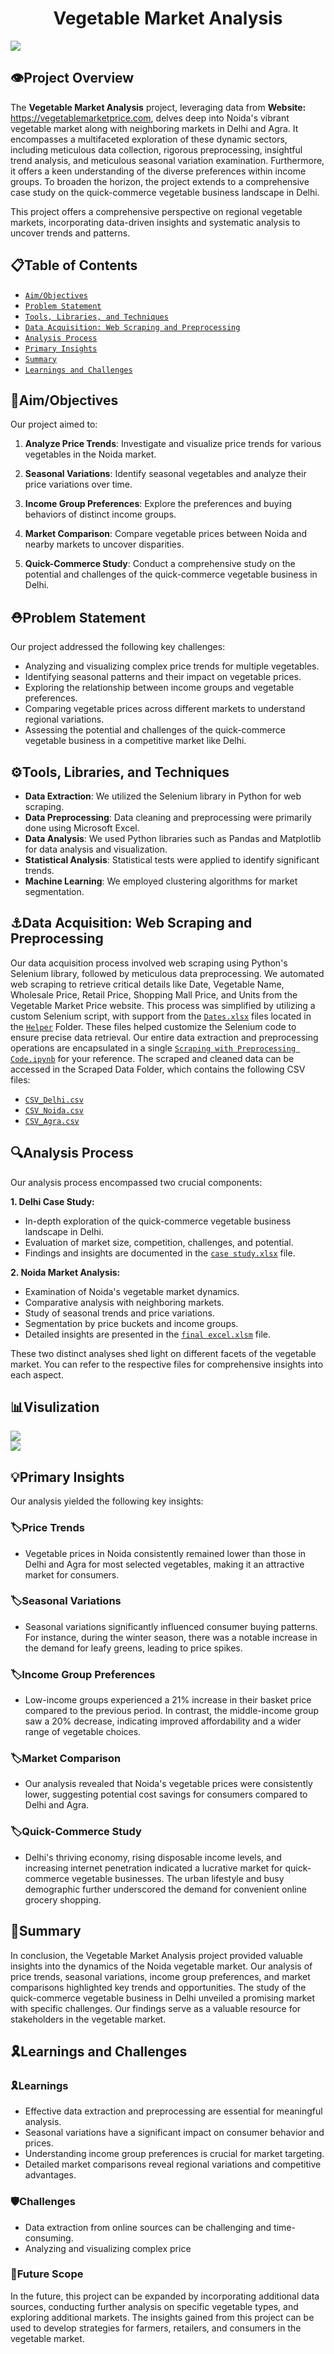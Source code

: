 <h1 align="center"> Vegetable Market Analysis </h1>

<img src="https://github.com/AmarjeetRoy/Vegetable_Market_Analysis/assets/137817362/537afe1f-a23b-48bb-8756-1d49a152186e" >

## 👁️Project Overview


The **Vegetable Market Analysis** project, leveraging data from **Website:** https://vegetablemarketprice.com, delves deep into Noida's vibrant vegetable market along with neighboring markets in Delhi and Agra. It encompasses a multifaceted exploration of these dynamic sectors, including meticulous data collection, rigorous preprocessing, insightful trend analysis, and meticulous seasonal variation examination. Furthermore, it offers a keen understanding of the diverse preferences within income groups. To broaden the horizon, the project extends to a comprehensive case study on the quick-commerce vegetable business landscape in Delhi.

This project offers a comprehensive perspective on regional vegetable markets, incorporating data-driven insights and systematic analysis to uncover trends and patterns.

## 📋Table of Contents
- [`Aim/Objectives`](#aimobjectives)
- [`Problem Statement`](#problem-statement)
- [`Tools, Libraries, and Techniques`](#tools-libraries-and-techniques)
- [`Data Acquisition: Web Scraping and Preprocessing`](#data-acquisition-web-scraping-and-preprocessing)
- [`Analysis Process`](#analysis-process)
- [`Primary Insights`](#primary-insights)
- [`Summary`](#summary)
- [`Learnings and Challenges`](#learnings-and-challenges)


## 🎯Aim/Objectives

Our project aimed to:

1. **Analyze Price Trends**: Investigate and visualize price trends for various vegetables in the Noida market.

2. **Seasonal Variations**: Identify seasonal vegetables and analyze their price variations over time.

3. **Income Group Preferences**: Explore the preferences and buying behaviors of distinct income groups.

4. **Market Comparison**: Compare vegetable prices between Noida and nearby markets to uncover disparities.

5. **Quick-Commerce Study**: Conduct a comprehensive study on the potential and challenges of the quick-commerce vegetable business in Delhi.

## ⛑️Problem Statement

Our project addressed the following key challenges:

- Analyzing and visualizing complex price trends for multiple vegetables.
- Identifying seasonal patterns and their impact on vegetable prices.
- Exploring the relationship between income groups and vegetable preferences.
- Comparing vegetable prices across different markets to understand regional variations.
- Assessing the potential and challenges of the quick-commerce vegetable business in a competitive market like Delhi.

## ⚙️Tools, Libraries, and Techniques

- **Data Extraction**: We utilized the Selenium library in Python for web scraping.
- **Data Preprocessing**: Data cleaning and preprocessing were primarily done using Microsoft Excel.
- **Data Analysis**: We used Python libraries such as Pandas and Matplotlib for data analysis and visualization.
- **Statistical Analysis**: Statistical tests were applied to identify significant trends.
- **Machine Learning**: We employed clustering algorithms for market segmentation.
  

## ⚓Data Acquisition: Web Scraping and Preprocessing

Our data acquisition process involved web scraping using Python's Selenium library, followed by meticulous data preprocessing. We automated web scraping to retrieve critical details like Date, Vegetable Name, Wholesale Price, Retail Price, Shopping Mall Price, and Units from the Vegetable Market Price website. This process was simplified by utilizing a custom Selenium script, with support from the [`Dates.xlsx`](Web%20Scraping%20&%20Preprocessing/helper/Dates.xlsx) files located in the [`Helper`](Web%20Scraping%20&%20Preprocessing/helper) Folder. These files helped customize the Selenium code to ensure precise data retrieval. Our entire data extraction and preprocessing operations are encapsulated in a single [`Scraping with Preprocessing Code.ipynb`](Web%20Scraping%20&%20Preprocessing/Scraping%20with%20Preprocessing%20Code.ipynb) for your reference. The scraped and cleaned data can be accessed in the Scraped Data Folder, which contains the following CSV files:

- [`CSV_Delhi.csv`](Scraped%20Data/CSV_Delhi.csv)
- [`CSV_Noida.csv`](Scraped%20Data/CSV_Noida.csv)
- [`CSV_Agra.csv`](Scraped%20Data/CSV_Agra.csv)


## 🔍Analysis Process

Our analysis process encompassed two crucial components:

**1. Delhi Case Study:**
   - In-depth exploration of the quick-commerce vegetable business landscape in Delhi.
   - Evaluation of market size, competition, challenges, and potential.
   - Findings and insights are documented in the [`case study.xlsx`](Analysis/case%20study.xlsx) file.

**2. Noida Market Analysis:**
   - Examination of Noida's vegetable market dynamics.
   - Comparative analysis with neighboring markets.
   - Study of seasonal trends and price variations.
   - Segmentation by price buckets and income groups.
   - Detailed insights are presented in the [`final excel.xlsm`](Analysis/final%20excel.xlsm) file.

These two distinct analyses shed light on different facets of the vegetable market. You can refer to the respective files for comprehensive insights into each aspect.



## 📊Visulization
<img src="https://github.com/AmarjeetRoy/Vegetable_Market_Analysis/assets/137817362/10cae715-8210-40dd-b9b3-779323dd6801" >
<br>
<img src="https://github.com/AmarjeetRoy/Vegetable_Market_Analysis/assets/137817362/608b2493-f2ed-4785-a6be-9eb4ffe33ab7" >

<br>


## 💡Primary Insights

Our analysis yielded the following key insights:

### 🏷️Price Trends

- Vegetable prices in Noida consistently remained lower than those in Delhi and Agra for most selected vegetables, making it an attractive market for consumers.

### 🏷️Seasonal Variations

- Seasonal variations significantly influenced consumer buying patterns. For instance, during the winter season, there was a notable increase in the demand for leafy greens, leading to price spikes.

### 🏷️Income Group Preferences

- Low-income groups experienced a 21% increase in their basket price compared to the previous period. In contrast, the middle-income group saw a 20% decrease, indicating improved affordability and a wider range of vegetable choices.

### 🏷️Market Comparison

- Our analysis revealed that Noida's vegetable prices were consistently lower, suggesting potential cost savings for consumers compared to Delhi and Agra.

### 🏷️Quick-Commerce Study

- Delhi's thriving economy, rising disposable income levels, and increasing internet penetration indicated a lucrative market for quick-commerce vegetable businesses. The urban lifestyle and busy demographic further underscored the demand for convenient online grocery shopping.


## 💼Summary

In conclusion, the Vegetable Market Analysis project provided valuable insights into the dynamics of the Noida vegetable market. Our analysis of price trends, seasonal variations, income group preferences, and market comparisons highlighted key trends and opportunities. The study of the quick-commerce vegetable business in Delhi unveiled a promising market with specific challenges. Our findings serve as a valuable resource for stakeholders in the vegetable market.

## 🎗️Learnings and Challenges

### 🎗️Learnings

- Effective data extraction and preprocessing are essential for meaningful analysis.
- Seasonal variations have a significant impact on consumer behavior and prices.
- Understanding income group preferences is crucial for market targeting.
- Detailed market comparisons reveal regional variations and competitive advantages.

### 🛡️Challenges

- Data extraction from online sources can be challenging and time-consuming.
- Analyzing and visualizing complex price

### 🧰Future Scope

In the future, this project can be expanded by incorporating additional data sources, conducting further analysis on specific vegetable types, and exploring additional markets. The insights gained from this project can be used to develop strategies for farmers, retailers, and consumers in the vegetable market.

